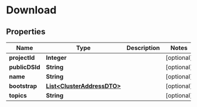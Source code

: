 # Download

## Properties
Name | Type | Description | Notes
------------ | ------------- | ------------- | -------------
**projectId** | **Integer** |  |  [optional]
**publicDSId** | **String** |  |  [optional]
**name** | **String** |  |  [optional]
**bootstrap** | [**List&lt;ClusterAddressDTO&gt;**](ClusterAddressDTO.md) |  |  [optional]
**topics** | **String** |  |  [optional]
